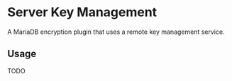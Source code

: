 # Server Key Management

A MariaDB encryption plugin that uses a remote key management service.

## Usage

TODO